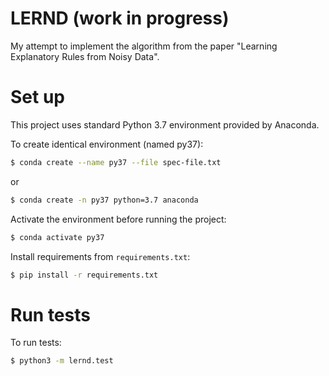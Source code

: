 LERND (work in progress)
========================
My attempt to implement the algorithm from the paper "Learning Explanatory Rules from Noisy Data".

Set up
======

This project uses standard Python 3.7 environment provided by Anaconda.

To create identical environment (named py37):
```bash
$ conda create --name py37 --file spec-file.txt
```
or
```bash
$ conda create -n py37 python=3.7 anaconda
```

Activate the environment before running the project:
```bash
$ conda activate py37
```

Install requirements from `requirements.txt`:
```bash
$ pip install -r requirements.txt
```
Run tests
=========

To run tests:
```bash
$ python3 -m lernd.test
```
